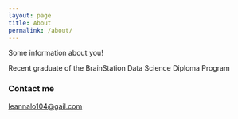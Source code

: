 ```yaml
---
layout: page
title: About
permalink: /about/
---
```


Some information about you!

Recent graduate of the BrainStation Data Science Diploma Program


### Contact me

[leannalo104@gail.com](mailto:email@domain.com)